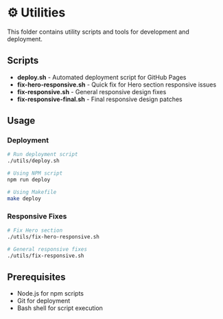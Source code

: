 # ⚙️ Utilities

This folder contains utility scripts and tools for development and deployment.

## Scripts

- **deploy.sh** - Automated deployment script for GitHub Pages
- **fix-hero-responsive.sh** - Quick fix for Hero section responsive issues
- **fix-responsive.sh** - General responsive design fixes
- **fix-responsive-final.sh** - Final responsive design patches

## Usage

### Deployment
```bash
# Run deployment script
./utils/deploy.sh

# Using NPM script
npm run deploy

# Using Makefile
make deploy
```

### Responsive Fixes
```bash
# Fix Hero section
./utils/fix-hero-responsive.sh

# General responsive fixes
./utils/fix-responsive.sh
```

## Prerequisites

- Node.js for npm scripts
- Git for deployment
- Bash shell for script execution
